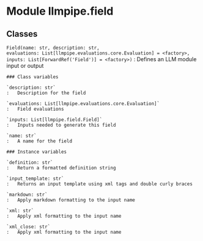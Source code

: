 Module llmpipe.field
====================

Classes
-------

`Field(name: str, description: str, evaluations: List[llmpipe.evaluations.core.Evaluation] = <factory>, inputs: List[ForwardRef('Field')] = <factory>)`
:   Defines an LLM module input or output

    ### Class variables

    `description: str`
    :   Description for the field

    `evaluations: List[llmpipe.evaluations.core.Evaluation]`
    :   Field evaluations

    `inputs: List[llmpipe.field.Field]`
    :   Inputs needed to generate this field

    `name: str`
    :   A name for the field

    ### Instance variables

    `definition: str`
    :   Return a formatted definition string

    `input_template: str`
    :   Returns an input template using xml tags and double curly braces

    `markdown: str`
    :   Apply markdown formatting to the input name

    `xml: str`
    :   Apply xml formatting to the input name

    `xml_close: str`
    :   Apply xml formatting to the input name